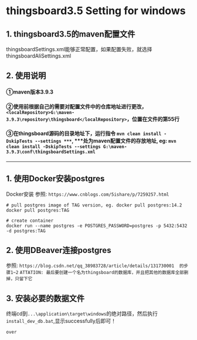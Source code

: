 # thingsboard3.5 Setting for windows

## 1. thingsboard3.5的maven配置文件

thingsboardSettings.xml能够正常配置，如果配置失败，就选择thingsboardAliSettings.xml
## 2. 使用说明

#### ①maven版本3.9.3
#### ②使用前根据自己的需要对配置文件中的仓库地址进行更改，`<localRepository>G:\maven-3.9.3\repository\thingsboard</localRepository>`，位置在文件的第55行
#### ③在thingsboard源码的目录地址下，运行指令 `mvn clean install -DskipTests --settings ***`, ***处为maven配置文件的存放地址, eg: `mvn clean install -DskipTests --settings G:\maven-3.9.3\conf\thingsboardSettings.xml`

-----

## 1. 使用Docker安装postgres

Docker安装 参照: `https://www.cnblogs.com/5ishare/p/7259257.html`

```
# pull postgres image of TAG version, eg. docker pull postgres:14.2
docker pull postgres:TAG

# create container
docker run --name postgres -e POSTGRES_PASSWORD=postgres -p 5432:5432 -d postgres:TAG
```

## 2. 使用DBeaver连接postgres

参照: `https://blog.csdn.net/qq_38983728/article/details/131730001  的步骤1~2`
`ATTATION: 最后要创建一个名为thingsboard的数据库，并且把其他的数据库全部删掉，只留下它`

## 3. 安装必要的数据文件

终端cd到`...\application\target\windows`的绝对路径，然后执行`install_dev_db.bat`,显示successfully后即可！


`over`
